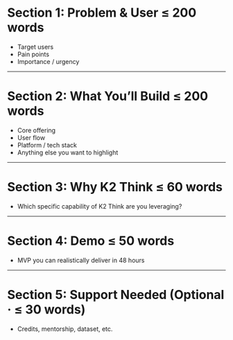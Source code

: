 # Section 1: Problem & User ≤ 200 words
-	Target users
-	Pain points
-	Importance / urgency

---

# Section 2: What You’ll Build ≤ 200 words
-	Core offering
-	User flow
-	Platform / tech stack
-	Anything else you want to highlight

---

# Section 3: Why K2 Think ≤ 60 words
-	Which specific capability of K2 Think are you leveraging?

---

# Section 4: Demo ≤ 50 words
-	MVP you can realistically deliver in 48 hours

---

# Section 5: Support Needed (Optional · ≤ 30 words)
-	Credits, mentorship, dataset, etc.
